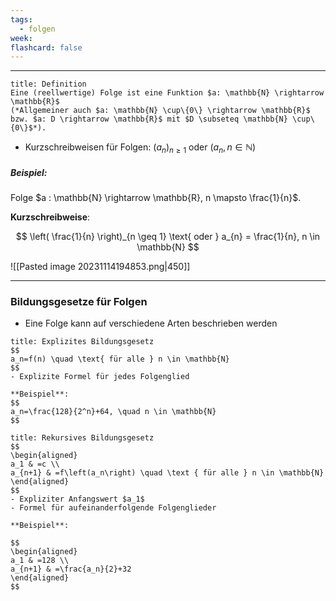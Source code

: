 ```yaml
---
tags:
  - folgen
week: 
flashcard: false
---
```

***

```ad-important
title: Definition
Eine (reellwertige) Folge ist eine Funktion $a: \mathbb{N} \rightarrow \mathbb{R}$ 
(*Allgemeiner auch $a: \mathbb{N} \cup\{0\} \rightarrow \mathbb{R}$ bzw. $a: D \rightarrow \mathbb{R}$ mit $D \subseteq \mathbb{N} \cup\{0\}$*).

```

- Kurzschreibweisen für Folgen: $(a_{n})_{n \geq 1} \text{ oder } (a_{n}, n \in \mathbb{N})$
##### Beispiel:

Folge $a : \mathbb{N} \rightarrow \mathbb{R}, n \mapsto \frac{1}{n}$.

**Kurzschreibweise**:

$$
\left( \frac{1}{n} \right)_{n \geq 1} \text{ oder } a_{n} = \frac{1}{n}, n \in \mathbb{N}
$$

![[Pasted image 20231114194853.png|450]]

***
### Bildungsgesetze für Folgen

- Eine Folge kann auf verschiedene Arten beschrieben werden

```ad-note
title: Explizites Bildungsgesetz
$$
a_n=f(n) \quad \text{ für alle } n \in \mathbb{N}
$$
- Explizite Formel für jedes Folgenglied

**Beispiel**:
$$
a_n=\frac{128}{2^n}+64, \quad n \in \mathbb{N}
$$
```

```ad-note
title: Rekursives Bildungsgesetz
$$
\begin{aligned}
a_1 & =c \\
a_{n+1} & =f\left(a_n\right) \quad \text { für alle } n \in \mathbb{N}
\end{aligned}
$$
- Expliziter Anfangswert $a_1$
- Formel für aufeinanderfolgende Folgenglieder

**Beispiel**:

$$
\begin{aligned}
a_1 & =128 \\
a_{n+1} & =\frac{a_n}{2}+32
\end{aligned}
$$
```

